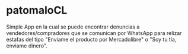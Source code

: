 # patomaloCL
Simple App en la cual se puede encontrar denuncias a vendedores/compradores
que se comunican por WhatsApp
para relizar estafas del tipo "Enviame el producto por Mercadolibre" o "Soy tu tía, enviame dinero".
